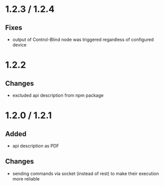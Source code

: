 # 1.2.3 / 1.2.4
## Fixes
* output of Control-Blind node was triggered regardless of configured device

# 1.2.2
## Changes
* excluded api description from npm package

# 1.2.0 / 1.2.1
## Added
* api description as PDF
## Changes
* sending commands via socket (instead of rest) to make their execution more reliable